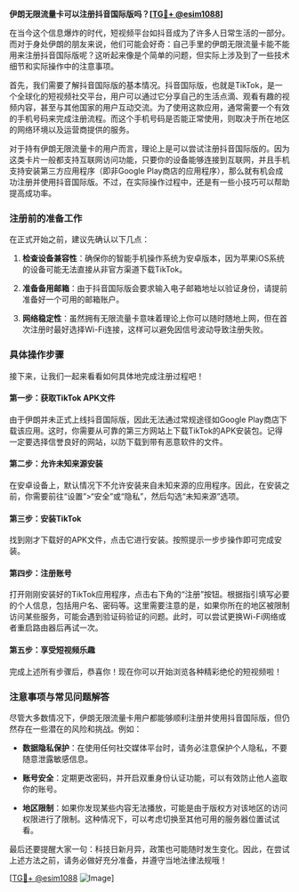 **伊朗无限流量卡可以注册抖音国际版吗？[[TG💪+ @esim1088](https://t.me/s/esim1088)]**

在当今这个信息爆炸的时代，短视频平台如抖音成为了许多人日常生活的一部分。而对于身处伊朗的朋友来说，他们可能会好奇：自己手里的伊朗无限流量卡能不能用来注册抖音国际版呢？这听起来像是个简单的问题，但实际上涉及到了一些技术细节和实际操作中的注意事项。

首先，我们需要了解抖音国际版的基本情况。抖音国际版，也就是TikTok，是一个全球化的短视频社交平台，用户可以通过它分享自己的生活点滴、观看有趣的视频内容，甚至与其他国家的用户互动交流。为了使用这款应用，通常需要一个有效的手机号码来完成注册流程。而这个手机号码是否能正常使用，则取决于所在地区的网络环境以及运营商提供的服务。

对于持有伊朗无限流量卡的用户而言，理论上是可以尝试注册抖音国际版的。因为这类卡片一般都支持互联网访问功能，只要你的设备能够连接到互联网，并且手机支持安装第三方应用程序（即非Google Play商店的应用程序），那么就有机会成功注册并使用抖音国际版。不过，在实际操作过程中，还是有一些小技巧可以帮助提高成功率。

### 注册前的准备工作

在正式开始之前，建议先确认以下几点：

1. **检查设备兼容性**：确保你的智能手机操作系统为安卓版本，因为苹果iOS系统的设备可能无法直接从非官方渠道下载TikTok。
   
2. **准备备用邮箱**：由于抖音国际版会要求输入电子邮箱地址以验证身份，请提前准备好一个可用的邮箱账户。

3. **网络稳定性**：虽然拥有无限流量卡意味着理论上你可以随时随地上网，但在首次注册时最好选择Wi-Fi连接，这样可以避免因信号波动导致注册失败。

### 具体操作步骤

接下来，让我们一起来看看如何具体地完成注册过程吧！

#### 第一步：获取TikTok APK文件
由于伊朗并未正式上线抖音国际版，因此无法通过常规途径如Google Play商店下载该应用。这时，你需要从可靠的第三方网站上下载TikTok的APK安装包。记得一定要选择信誉良好的网站，以防下载到带有恶意软件的文件。

#### 第二步：允许未知来源安装
在安卓设备上，默认情况下不允许安装来自未知来源的应用程序。因此，在安装之前，你需要前往“设置”>“安全”或“隐私”，然后勾选“未知来源”选项。

#### 第三步：安装TikTok
找到刚才下载好的APK文件，点击它进行安装。按照提示一步步操作即可完成安装。

#### 第四步：注册账号
打开刚刚安装好的TikTok应用程序，点击右下角的“注册”按钮。根据指引填写必要的个人信息，包括用户名、密码等。这里需要注意的是，如果你所在的地区被限制访问某些服务，可能会遇到验证码验证的问题。此时，可以尝试更换Wi-Fi网络或者重启路由器后再试一次。

#### 第五步：享受短视频乐趣
完成上述所有步骤后，恭喜你！现在你可以开始浏览各种精彩绝伦的短视频啦！

### 注意事项与常见问题解答

尽管大多数情况下，伊朗无限流量卡用户都能够顺利注册并使用抖音国际版，但仍然存在一些潜在的风险和挑战。例如：

- **数据隐私保护**：在使用任何社交媒体平台时，请务必注意保护个人隐私，不要随意泄露敏感信息。
  
- **账号安全**：定期更改密码，并开启双重身份认证功能，可以有效防止他人盗取你的账号。

- **地区限制**：如果你发现某些内容无法播放，可能是由于版权方对该地区的访问权限进行了限制。这种情况下，可以考虑切换至其他可用的服务器位置试试看。

最后还要提醒大家一句：科技日新月异，政策也可能随时发生变化。因此，在尝试上述方法之前，请务必做好充分准备，并遵守当地法律法规哦！

[[TG💪+ @esim1088](https://t.me/s/esim1088) ![Image](https://i.postimg.cc/4NQfJmqS/Snipaste-2025-05-13-00-14-12.png)]